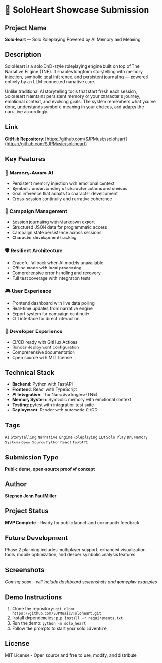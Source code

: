 # 🌟 SoloHeart Showcase Submission

## Project Name
**SoloHeart** — Solo Roleplaying Powered by AI Memory and Meaning

## Description
SoloHeart is a solo DnD-style roleplaying engine built on top of The Narrative Engine (TNE). It enables longform storytelling with memory injection, symbolic goal inference, and persistent journaling — powered entirely by an LLM-connected narrative core.

Unlike traditional AI storytelling tools that start fresh each session, SoloHeart maintains persistent memory of your character's journey, emotional context, and evolving goals. The system remembers what you've done, understands symbolic meaning in your choices, and adapts the narrative accordingly.

## Link
**GitHub Repository**: [https://github.com/SJPMusic/soloheart](https://github.com/SJPMusic/soloheart)

## Key Features

### 🧠 Memory-Aware AI
- Persistent memory injection with emotional context
- Symbolic understanding of character actions and choices
- Goal inference that adapts to character development
- Cross-session continuity and narrative coherence

### 📝 Campaign Management
- Session journaling with Markdown export
- Structured JSON data for programmatic access
- Campaign state persistence across sessions
- Character development tracking

### 🛡️ Resilient Architecture
- Graceful fallback when AI models unavailable
- Offline mode with local processing
- Comprehensive error handling and recovery
- Full test coverage with integration tests

### 🎮 User Experience
- Frontend dashboard with live data polling
- Real-time updates from narrative engine
- Export system for campaign continuity
- CLI interface for direct interaction

### 🔧 Developer Experience
- CI/CD ready with GitHub Actions
- Render deployment configuration
- Comprehensive documentation
- Open source with MIT license

## Technical Stack
- **Backend**: Python with FastAPI
- **Frontend**: React with TypeScript
- **AI Integration**: The Narrative Engine (TNE)
- **Memory System**: Symbolic memory with emotional context
- **Testing**: pytest with integration test suite
- **Deployment**: Render with automatic CI/CD

## Tags
`AI` `Storytelling` `Narrative Engine` `Roleplaying` `LLM` `Solo Play` `DnD` `Memory Systems` `Open Source` `Python` `React` `FastAPI`

## Submission Type
**Public demo, open-source proof of concept**

## Author
**Stephen John Paul Miller**

## Project Status
**MVP Complete** - Ready for public launch and community feedback

## Future Development
Phase 2 planning includes multiplayer support, enhanced visualization tools, mobile optimization, and deeper symbolic analysis features.

## Screenshots
*Coming soon - will include dashboard screenshots and gameplay examples*

## Demo Instructions
1. Clone the repository: `git clone https://github.com/SJPMusic/soloheart.git`
2. Install dependencies: `pip install -r requirements.txt`
3. Run the demo: `python -m solo_heart`
4. Follow the prompts to start your solo adventure

## License
MIT License - Open source and free to use, modify, and distribute
